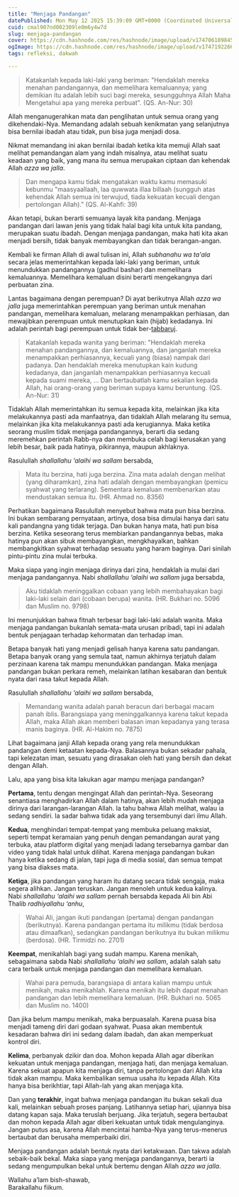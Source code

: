 ```yaml
---
title: "Menjaga Pandangan"
datePublished: Mon May 12 2025 15:39:09 GMT+0000 (Coordinated Universal Time)
cuid: cmal907nd002309le0m6y4w7d
slug: menjaga-pandangan
cover: https://cdn.hashnode.com/res/hashnode/image/upload/v1747061898451/3c9c474e-3bf2-403b-b7af-79bb2380d6b3.png
ogImage: https://cdn.hashnode.com/res/hashnode/image/upload/v1747192266195/2f8745b3-8570-41ca-bebc-77ea3d3a44d9.png
tags: refleksi, dakwah

---
```


> Katakanlah kepada laki-laki yang beriman: "Hendaklah mereka menahan pandangannya, dan memelihara kemaluannya; yang demikian itu adalah lebih suci bagi mereka, sesungguhnya Allah Maha Mengetahui apa yang mereka perbuat". (QS. An-Nur: 30)

Allah menganugerahkan mata dan penglihatan untuk semua orang yang dikehendaki-Nya. Memandang adalah sebuah kenikmatan yang selanjutnya bisa bernilai ibadah atau tidak, pun bisa juga menjadi dosa.

Nikmat memandang ini akan bernilai ibadah ketika kita memuji Allah saat melihat pemandangan alam yang indah misalnya, atau melihat suatu keadaan yang baik, yang mana itu semua merupakan ciptaan dan kehendak Allah *azza wa jalla*.

> Dan mengapa kamu tidak mengatakan waktu kamu memasuki kebunmu "maasyaallaah, laa quwwata illaa billaah (sungguh atas kehendak Allah semua ini terwujud, tiada kekuatan kecuali dengan pertolongan Allah)." (QS. Al-Kahfi: 39)

Akan tetapi, bukan berarti semuanya layak kita pandang. Menjaga pandangan dari lawan jenis yang tidak halal bagi kita untuk kita pandang, merupakan suatu ibadah. Dengan menjaga pandangan, maka hati kita akan menjadi bersih, tidak banyak membayangkan dan tidak berangan-angan.

Kembali ke firman Allah di awal tulisan ini, Allah *subhanahu wa ta'ala* secara jelas memerintahkan kepada laki-laki yang beriman, untuk menundukkan pandangannya (gadhul bashar) dan memelihara kemaluannya. Memelihara kemaluan disini berarti mengekangnya dari perbuatan zina.

Lantas bagaimana dengan perempuan? Di ayat berikutnya Allah *azza wa jalla* juga memerintahkan perempuan yang beriman untuk menahan pandangan, memelihara kemaluan, melarang menampakkan perhiasan, dan mewajibkan perempuan untuk menutupkan kain (hijab) kedadanya. Ini adalah perintah bagi perempuan untuk tidak ber-[tabbaruj](https://notes.suluh.my.id/tabarruj).

> Katakanlah kepada wanita yang beriman: "Hendaklah mereka menahan pandangannya, dan kemaluannya, dan janganlah mereka menampakkan perhiasannya, kecuali yang (biasa) nampak dari padanya. Dan hendaklah mereka menutupkan kain kudung kedadanya, dan janganlah menampakkan perhiasannya kecuali kepada suami mereka, ... Dan bertaubatlah kamu sekalian kepada Allah, hai orang-orang yang beriman supaya kamu beruntung. (QS. An-Nur: 31)

Tidaklah Allah memerintahkan itu semua kepada kita, melainkan jika kita melakukannya pasti ada manfaatnya, dan tidaklah Allah melarang itu semua, melainkan jika kita melakukannya pasti ada kerugiannya. Maka ketika seorang muslim tidak menjaga pandangannya, berarti dia sedang meremehkan perintah Rabb-nya dan membuka celah bagi kerusakan yang lebih besar, baik pada hatinya, pikirannya, maupun akhlaknya.

Rasulullah *shallallahu ‘alaihi wa sallam* bersabda,

> Mata itu berzina, hati juga berzina. Zina mata adalah dengan melihat (yang diharamkan), zina hati adalah dengan membayangkan (pemicu syahwat yang terlarang). Sementara kemaluan membenarkan atau mendustakan semua itu. (HR. Ahmad no. 8356)

Perhatikan bagaimana Rasulullah menyebut bahwa mata pun bisa berzina. Ini bukan sembarang pernyataan, artinya, dosa bisa dimulai hanya dari satu kali pandangna yang tidak terjaga. Dan bukan hanya mata, hati pun bisa berzina. Ketika seseorang terus membiarkan pandangannya bebas, maka hatinya pun akan sibuk membayangkan, mengkhayalkan, bahkan membangkitkan syahwat terhadap sesuatu yang haram baginya. Dari sinilah pintu-pintu zina mulai terbuka.

Maka siapa yang ingin menjaga dirinya dari zina, hendaklah ia mulai dari menjaga pandangannya. Nabi *shallallahu ‘alaihi wa sallam* juga bersabda,

> Aku tidaklah meninggalkan cobaan yang lebih membahayakan bagi laki-laki selain dari (cobaan berupa) wanita. (HR. Bukhari no. 5096 dan Muslim no. 9798)

Ini menunjukkan bahwa fitnah terbesar bagi laki-laki adalah wanita. Maka menjaga pandangan bukanlah semata-mata urusan pribadi, tapi ini adalah bentuk penjagaan terhadap kehormatan dan terhadap iman.

Betapa banyak hati yang menjadi gelisah hanya karena satu pandangan. Betapa banyak orang yang semula taat, namun akhirnya terjatuh dalam perzinaan karena tak mampu menundukkan pandangan. Maka menjaga pandangan bukan perkara remeh, melainkan latihan kesabaran dan bentuk nyata dari rasa takut kepada Allah.

Rasulullah *shallallahu ‘alaihi wa sallam* bersabda,

> Memandang wanita adalah panah beracun dari berbagai macam panah iblis. Barangsiapa yang meninggalkannya karena takut kepada Allah, maka Allah akan memberi balasan iman kepadanya yang terasa manis baginya. (HR. Al-Hakim no. 7875)

Lihat bagaimana janji Allah kepada orang yang rela menundukkan pandangan demi ketaatan kepada-Nya. Balasannya bukan sekadar pahala, tapi kelezatan iman, sesuatu yang dirasakan oleh hati yang bersih dan dekat dengan Allah.

Lalu, apa yang bisa kita lakukan agar mampu menjaga pandangan?

**Pertama**, tentu dengan mengingat Allah dan perintah-Nya. Seseorang senantiasa menghadirkan Allah dalam hatinya, akan lebih mudah menjaga dirinya dari larangan-larangan Allah. Ia tahu bahwa Allah melihat, walau ia sedang sendiri. Ia sadar bahwa tidak ada yang tersembunyi dari ilmu Allah.

**Kedua**, menghindari tempat-tempat yang membuka peluang maksiat, seperti tempat keramaian yang penuh dengan pemandangan aurat yang terbuka, atau platform digital yang menjadi ladang tersebarnya gambar dan video yang tidak halal untuk dilihat. Karena menjaga pandangan bukan hanya ketika sedang di jalan, tapi juga di media sosial, dan semua tempat yang bisa diakses mata.

**Ketiga**, jika pandangan yang haram itu datang secara tidak sengaja, maka segera alihkan. Jangan teruskan. Jangan menoleh untuk kedua kalinya. Nabi *shallallahu ‘alaihi wa sallam* pernah bersabda kepada Ali bin Abi Thalib *radhiyallahu ‘anhu*,

> Wahai Ali, jangan ikuti pandangan (pertama) dengan pandangan (berikutnya). Karena pandangan pertama itu milikmu (tidak berdosa atau dimaafkan), sedangkan pandangan berikutnya itu bukan milikmu (berdosa). (HR. Tirmidzi no. 2701)

**Keempat**, menikahlah bagi yang sudah mampu. Karena menikah, sebagaimana sabda Nabi *shallallahu ‘alaihi wa sallam*, adalah salah satu cara terbaik untuk menjaga pandangan dan memelihara kemaluan.

> Wahai para pemuda, barangsiapa di antara kalian mampu untuk menikah, maka menikahlah. Karena menikah itu lebih dapat menahan pandangan dan lebih memelihara kemaluan. (HR. Bukhari no. 5065 dan Muslim no. 1400)

Dan jika belum mampu menikah, maka berpuasalah. Karena puasa bisa menjadi tameng diri dari godaan syahwat. Puasa akan membentuk kesadaran bahwa diri ini sedang dalam ibadah, dan akan memperkuat kontrol diri.

**Kelima**, perbanyak dzikir dan doa. Mohon kepada Allah agar diberikan kekuatan untuk menjaga pandangan, menjaga hati, dan menjaga kemaluan. Karena sekuat apapun kita menjaga diri, tanpa pertolongan dari Allah kita tidak akan mampu. Maka kembalikan semua usaha itu kepada Allah. Kita hanya bisa berikhtiar, tapi Allah-lah yang akan menjaga kita.

Dan yang **terakhir**, ingat bahwa menjaga pandangan itu bukan sekali dua kali, melainkan sebuah proses panjang. Latihannya setiap hari, ujiannya bisa datang kapan saja. Maka teruslah berjuang. Jika terjatuh, segera bertaubat dan mohon kepada Allah agar diberi kekuatan untuk tidak mengulanginya. Jangan putus asa, karena Allah mencintai hamba-Nya yang terus-menerus bertaubat dan berusaha memperbaiki diri.

Menjaga pandangan adalah bentuk nyata dari ketakwaan. Dan takwa adalah sebaik-baik bekal. Maka siapa yang menjaga pandangannya, berarti ia sedang mengumpulkan bekal untuk bertemu dengan Allah *azza wa jalla*.

Wallahu a’lam bish-shawab,  
Barakallahu fiikum.